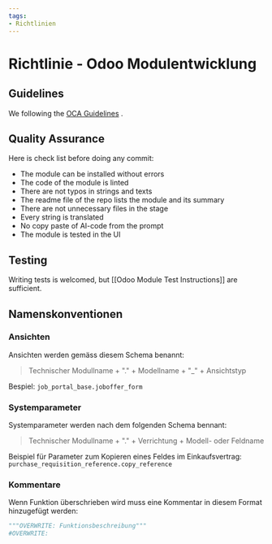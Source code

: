 ```yaml
---
tags:
- Richtlinien
---
```

# Richtlinie - Odoo Modulentwicklung

## Guidelines

We following the [OCA Guidelines](https://github.com/OCA/odoo-community.org/blob/master/website/Contribution/CONTRIBUTING.rst) .

## Quality Assurance

Here is check list before doing any commit:

- The module can be installed without errors
- The code of the module is linted
- There are not typos in strings and texts
- The readme file of the repo lists the module and its summary
- There are not unnecessary files in the stage
- Every string is translated
- No copy paste of AI-code from the prompt
- The module is tested in the UI

## Testing

Writing tests is welcomed, but [[Odoo Module Test Instructions]] are sufficient.

## Namenskonventionen

### Ansichten

Ansichten werden gemäss diesem Schema benannt:

> Technischer Modullname + "." + Modellname + "\_" + Ansichtstyp

Bespiel: `job_portal_base.joboffer_form`

### Systemparameter

Systemparameter werden nach dem folgenden Schema bennant:

> Technischer Modullname + "." + Verrichtung + Modell- oder Feldname

Beispiel für Parameter zum Kopieren eines Feldes im Einkaufsvertrag: `purchase_requisition_reference.copy_reference`

### Kommentare

Wenn Funktion überschrieben wird muss eine Kommentar in diesem Format hinzugefügt werden:

```python
"""OVERWRITE: Funktionsbeschreibung"""
#OVERWRITE:
```